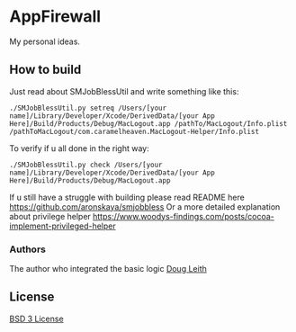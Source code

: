 # AppFirewall

My personal ideas.

## How to build
Just read about SMJobBlessUtil and write something like this:
```
./SMJobBlessUtil.py setreq /Users/[your name]/Library/Developer/Xcode/DerivedData/[your App Here]/Build/Products/Debug/MacLogout.app /pathTo/MacLogout/Info.plist /pathToMacLogout/com.caramelheaven.MacLogout-Helper/Info.plist
```

To verify if u all done in the right way:
```
./SMJobBlessUtil.py check /Users/[your name]/Library/Developer/Xcode/DerivedData/[your App Here]/Build/Products/Debug/MacLogout.app
```

If u still have a struggle with building please read README here https://github.com/aronskaya/smjobbless
Or a more detailed explanation about privilege helper
https://www.woodys-findings.com/posts/cocoa-implement-privileged-helper

### Authors
The author who integrated the basic logic
[Doug Leith](https://www.scss.tcd.ie/doug.leith)

## License

[BSD 3 License](https://opensource.org/licenses/BSD-3-Clause)

